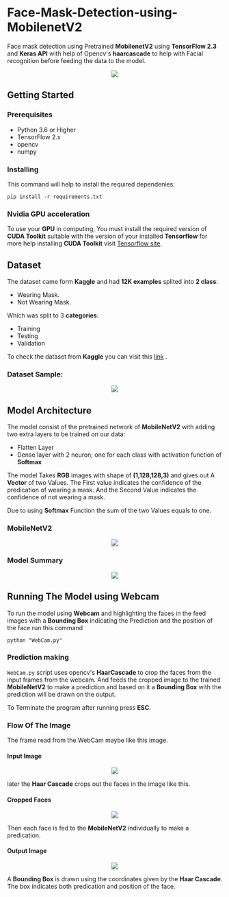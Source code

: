 # Face-Mask-Detection-using-MobilenetV2
Face mask detection using Pretrained __MobilenetV2__ using __TensorFlow 2.3__ and __Keras API__ with help of Opencv's __haarcascade__ to help with Facial recognition before feeding the data to the model. 

<p align="center">
  <img  src="https://github.com/Karimashraf01/Face-Mask-Detection-using-MobilenetV2/blob/master/img_readme/test_img.jpg">
</p>

## Getting Started
### Prerequisites
- Python 3.6 or Higher
- TensorFlow 2.x
- opencv
- numpy

### Installing
This command will help to install the required dependenies:
```
pip install -r requirements.txt
```

### Nvidia GPU acceleration
To use your __GPU__ in computing, You must install the required version of __CUDA Toolkit__ suitable with the version of your installed __Tensorflow__
for more help installing __CUDA Toolkit__ visit [Tensorflow site](https://www.tensorflow.org/install/gpu).

## Dataset
The dataset came form __Kaggle__ and had __12K examples__ splited into __2 class__:
- Wearing Mask.
- Not Wearing Mask.

Which was split to 3 __categories__:
- Training 
- Testing 
- Validation

To check the dataset from __Kaggle__ you can visit this [link](https://www.kaggle.com/ashishjangra27/face-mask-12k-images-dataset) .

### Dataset Sample:
<p align="center">
  <img  src="https://github.com/Karimashraf01/Face-Mask-Detection-using-MobilenetV2/blob/master/img_readme/sample.jpg">
</p>

## Model Architecture
The model consist of the pretrained network of __MobileNetV2__ with adding two extra layers to be trained on our data:
- Flatten Layer 
- Dense layer with 2 neuron; one for each class with activation function of __Softmax__

The model Takes __RGB__ images with shape of __(1,128,128,3)__ and gives out A __Vector__ of two Values. The First value indicates the confidence of the predication of wearing a mask. And the Second Value indicates the confidence of not wearing a mask.

Due to using __Softmax__ Function the sum of the two Values equals to one.
### MobileNetV2
<p align="center">
  <img  src="https://github.com/Karimashraf01/Face-Mask-Detection-using-MobilenetV2/blob/master/img_readme/mobilenetv2.jpg">
</p>

### Model Summary
<p align="center">
  <img  src="https://github.com/Karimashraf01/Face-Mask-Detection-using-MobilenetV2/blob/master/img_readme/Summary.jpg">
</p>

## Running The Model using Webcam
To run the model using __Webcam__ and highlighting the faces in the feed images with a __Bounding Box__ indicating the Prediction and the position of the face run this command
```
python "WebCam.py"
```
### Prediction making
`WebCam.py` script uses opencv's __HaarCascade__ to crop the faces from the input frames from the webcam. And feeds the cropped image to the trained __MobileNetV2__ to make a prediction and based on it a __Bounding Box__ with the prediction will be drawn on the output.

To Terminate the program after running press __ESC__.


### Flow Of The Image
The frame read from the WebCam maybe like this image.

#### Input Image
<p align="center">
  <img  src="https://github.com/Karimashraf01/Face-Mask-Detection-using-MobilenetV2/blob/master/img_readme/test2.jpg">
</p>

later the __Haar Cascade__ crops out the faces in the image like this.
#### Cropped Faces
<p align="center">
  <img  src="https://github.com/Karimashraf01/Face-Mask-Detection-using-MobilenetV2/blob/master/img_readme/test2_cropped.jpg">
</p>

Then each face is fed to the __MobileNetV2__ individually to make a predication.

#### Output Image
<p align="center">
  <img  src="https://github.com/Karimashraf01/Face-Mask-Detection-using-MobilenetV2/blob/master/img_readme/output.jpg">
</p>

A __Bounding Box__ is drawn using the coordinates given by the __Haar Cascade__. The box indicates both predication and position of the face.
